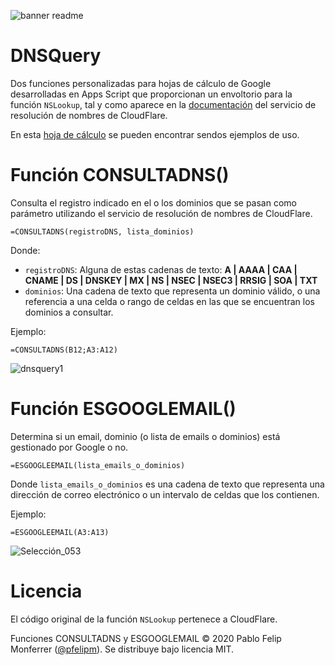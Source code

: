 ![banner readme](https://user-images.githubusercontent.com/12829262/79766521-5ff45500-8328-11ea-8084-3849700180c7.png)
# DNSQuery
Dos funciones personalizadas para hojas de cálculo de Google desarrolladas en Apps Script que proporcionan un envoltorio para la función `NSLookup`, tal y como aparece en la [documentación](https://developers.cloudflare.com/1.1.1.1/fun-stuff/dns-in-google-sheets/) del servicio de resolución de nombres de CloudFlare.

En esta [hoja de cálculo](https://docs.google.com/spreadsheets/d/1yq3KJGtQB4OX5y0Qz8FgM7Z88d00rXtP_aKc79Ki1BE/template/preview) se pueden encontrar sendos ejemplos de uso.

# Función CONSULTADNS()
Consulta el registro indicado en el o los dominios que se pasan como parámetro utilizando el servicio de resolución de nombres de CloudFlare.

`=CONSULTADNS(registroDNS, lista_dominios)`

Donde:
- `registroDNS`: Alguna de estas cadenas de texto: **A | AAAA | CAA | CNAME | DS | DNSKEY | MX | NS | NSEC | NSEC3 | RRSIG | SOA | TXT**
- `dominios`: Una cadena de texto que representa un dominio válido, o una referencia a una celda o rango de celdas en las que se encuentran los dominios a consultar.

Ejemplo:

`=CONSULTADNS(B12;A3:A12)`

![dnsquery1](https://user-images.githubusercontent.com/12829262/79770552-dcd5fd80-832d-11ea-8859-04b461d2f9da.png)

# Función ESGOOGLEMAIL()
Determina si un email, dominio (o lista de emails o dominios) está gestionado por Google o no.

`=ESGOOGLEEMAIL(lista_emails_o_dominios)`

Donde `lista_emails_o_dominios` es una cadena de texto que representa una dirección de correo electrónico o un intervalo de celdas que los contienen.

Ejemplo:

`=ESGOOGLEEMAIL(A3:A13)`

![Selección_053](https://user-images.githubusercontent.com/12829262/79771812-98e3f800-832f-11ea-8839-0f9999de9e66.png)

# Licencia
El código original de la función `NSLookup` pertenece a CloudFlare.

Funciones CONSULTADNS y ESGOOGLEMAIL ©  2020 Pablo Felip Monferrer ([@pfelipm](https://twitter.com/pfelipm)). Se distribuye bajo licencia MIT.
